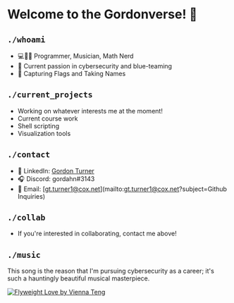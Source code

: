 # Welcome to the Gordonverse! 👋

## `./whoami`
* 💻🎵➕ Programmer, Musician, Math Nerd
* 🔐 Current passion in cybersecurity and blue-teaming
* 🚩 Capturing Flags and Taking Names

## `./current_projects`
* Working on whatever interests me at the moment!
* Current course work
* Shell scripting
* Visualization tools

## `./contact`
* 📌 LinkedIn: [Gordon Turner](https://www.linkedin.com/in/GordonTTurner)
* 🎧 Discord: gordahn#3143
* 📧 Email: [gt.turner1@cox.net](mailto:gt.turner1@cox.net?subject=Github Inquiries)

## `./collab`
* If you're interested in collaborating, contact me above!

## `./music`
This song is the reason that I'm pursuing cybersecurity as a career; it's such a hauntingly beautiful musical masterpiece.

[![Flyweight Love by Vienna Teng](https://i.ytimg.com/vi/S2EIFWseKwU/hq720.jpg?sqp=-oaymwEXCNAFEJQDSFryq4qpAwkIARUAAIhCGAE=\u0026rs=AOn4CLCllrl80MTCp2onF8cjCxhtexEMbA)](https://youtu.be/QF-7WiLykGM)
<!--
**this profile** is a ✨ _special_ ✨ repository because its `README.md` (this file) appears on your GitHub profile.

Here are some ideas to get you started:

- 🔭 I’m currently working on ...
- 🌱 I’m currently learning ...
- 👯 I’m looking to collaborate on ...
- 🤔 I’m looking for help with ...
- 💬 Ask me about ...
- 📫 How to reach me: ...
- 😄 Pronouns: ...
- ⚡ Fun fact: ...
-->
